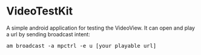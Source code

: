 VideoTestKit
====================

A simple android application for testing the VideoView. It can open and play a url by sending broadcast intent:

<pre>
am broadcast -a mpctrl -e u [your_playable_url]
</pre>
